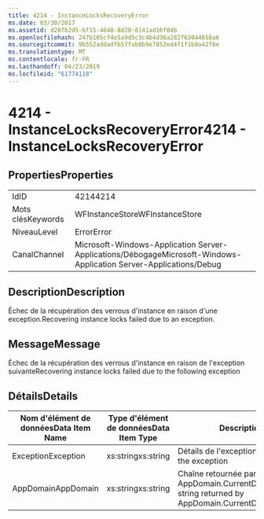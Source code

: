 ```yaml
---
title: 4214 - InstanceLocksRecoveryError
ms.date: 03/30/2017
ms.assetid: d28fb2d5-bf15-4648-8d20-8141ad16f04b
ms.openlocfilehash: 247b105cf4e5a9d5c3c4b4d36a282763044658a6
ms.sourcegitcommit: 9b552addadfb57fab0b9e7852ed4f1f1b8a42f8e
ms.translationtype: MT
ms.contentlocale: fr-FR
ms.lasthandoff: 04/23/2019
ms.locfileid: "61774118"
---
```

# <a name="4214---instancelocksrecoveryerror"></a><span data-ttu-id="81ba8-102">4214 - InstanceLocksRecoveryError</span><span class="sxs-lookup"><span data-stu-id="81ba8-102">4214 - InstanceLocksRecoveryError</span></span>
## <a name="properties"></a><span data-ttu-id="81ba8-103">Properties</span><span class="sxs-lookup"><span data-stu-id="81ba8-103">Properties</span></span>  
  
|||  
|-|-|  
|<span data-ttu-id="81ba8-104">Id</span><span class="sxs-lookup"><span data-stu-id="81ba8-104">ID</span></span>|<span data-ttu-id="81ba8-105">4214</span><span class="sxs-lookup"><span data-stu-id="81ba8-105">4214</span></span>|  
|<span data-ttu-id="81ba8-106">Mots clés</span><span class="sxs-lookup"><span data-stu-id="81ba8-106">Keywords</span></span>|<span data-ttu-id="81ba8-107">WFInstanceStore</span><span class="sxs-lookup"><span data-stu-id="81ba8-107">WFInstanceStore</span></span>|  
|<span data-ttu-id="81ba8-108">Niveau</span><span class="sxs-lookup"><span data-stu-id="81ba8-108">Level</span></span>|<span data-ttu-id="81ba8-109">Error</span><span class="sxs-lookup"><span data-stu-id="81ba8-109">Error</span></span>|  
|<span data-ttu-id="81ba8-110">Canal</span><span class="sxs-lookup"><span data-stu-id="81ba8-110">Channel</span></span>|<span data-ttu-id="81ba8-111">Microsoft-Windows-Application Server-Applications/Débogage</span><span class="sxs-lookup"><span data-stu-id="81ba8-111">Microsoft-Windows-Application Server-Applications/Debug</span></span>|  
  
## <a name="description"></a><span data-ttu-id="81ba8-112">Description</span><span class="sxs-lookup"><span data-stu-id="81ba8-112">Description</span></span>  
 <span data-ttu-id="81ba8-113">Échec de la récupération des verrous d'instance en raison d'une exception.</span><span class="sxs-lookup"><span data-stu-id="81ba8-113">Recovering instance locks failed due to an exception.</span></span>  
  
## <a name="message"></a><span data-ttu-id="81ba8-114">Message</span><span class="sxs-lookup"><span data-stu-id="81ba8-114">Message</span></span>  
 <span data-ttu-id="81ba8-115">Échec de la récupération des verrous d'instance en raison de l'exception suivante</span><span class="sxs-lookup"><span data-stu-id="81ba8-115">Recovering instance locks failed due to the following exception</span></span>  
  
## <a name="details"></a><span data-ttu-id="81ba8-116">Détails</span><span class="sxs-lookup"><span data-stu-id="81ba8-116">Details</span></span>  
  
|<span data-ttu-id="81ba8-117">Nom d'élément de données</span><span class="sxs-lookup"><span data-stu-id="81ba8-117">Data Item Name</span></span>|<span data-ttu-id="81ba8-118">Type d'élément de données</span><span class="sxs-lookup"><span data-stu-id="81ba8-118">Data Item Type</span></span>|<span data-ttu-id="81ba8-119">Description</span><span class="sxs-lookup"><span data-stu-id="81ba8-119">Description</span></span>|  
|--------------------|--------------------|-----------------|  
|<span data-ttu-id="81ba8-120">Exception</span><span class="sxs-lookup"><span data-stu-id="81ba8-120">Exception</span></span>|<span data-ttu-id="81ba8-121">xs:string</span><span class="sxs-lookup"><span data-stu-id="81ba8-121">xs:string</span></span>|<span data-ttu-id="81ba8-122">Détails de l'exception</span><span class="sxs-lookup"><span data-stu-id="81ba8-122">The exception details for the exception</span></span>|  
|<span data-ttu-id="81ba8-123">AppDomain</span><span class="sxs-lookup"><span data-stu-id="81ba8-123">AppDomain</span></span>|<span data-ttu-id="81ba8-124">xs:string</span><span class="sxs-lookup"><span data-stu-id="81ba8-124">xs:string</span></span>|<span data-ttu-id="81ba8-125">Chaîne retournée par AppDomain.CurrentDomain.FriendlyName.</span><span class="sxs-lookup"><span data-stu-id="81ba8-125">The string returned by AppDomain.CurrentDomain.FriendlyName.</span></span>|
